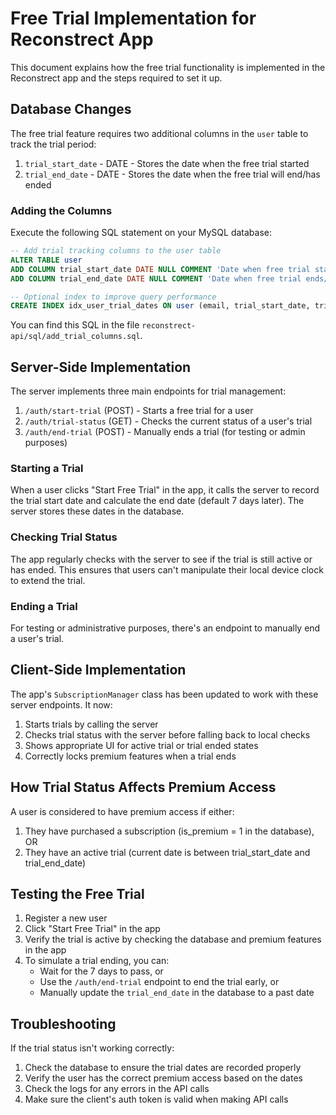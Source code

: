 # Free Trial Implementation for Reconstrect App

This document explains how the free trial functionality is implemented in the Reconstrect app and the steps required to set it up.

## Database Changes

The free trial feature requires two additional columns in the `user` table to track the trial period:

1. `trial_start_date` - DATE - Stores the date when the free trial started
2. `trial_end_date` - DATE - Stores the date when the free trial will end/has ended

### Adding the Columns

Execute the following SQL statement on your MySQL database:

```sql
-- Add trial tracking columns to the user table
ALTER TABLE user
ADD COLUMN trial_start_date DATE NULL COMMENT 'Date when free trial started',
ADD COLUMN trial_end_date DATE NULL COMMENT 'Date when free trial ends/ended';

-- Optional index to improve query performance
CREATE INDEX idx_user_trial_dates ON user (email, trial_start_date, trial_end_date);
```

You can find this SQL in the file `reconstrect-api/sql/add_trial_columns.sql`.

## Server-Side Implementation

The server implements three main endpoints for trial management:

1. `/auth/start-trial` (POST) - Starts a free trial for a user
2. `/auth/trial-status` (GET) - Checks the current status of a user's trial
3. `/auth/end-trial` (POST) - Manually ends a trial (for testing or admin purposes)

### Starting a Trial

When a user clicks "Start Free Trial" in the app, it calls the server to record the trial start date and calculate the end date (default 7 days later). The server stores these dates in the database.

### Checking Trial Status

The app regularly checks with the server to see if the trial is still active or has ended. This ensures that users can't manipulate their local device clock to extend the trial.

### Ending a Trial

For testing or administrative purposes, there's an endpoint to manually end a user's trial.

## Client-Side Implementation

The app's `SubscriptionManager` class has been updated to work with these server endpoints. It now:

1. Starts trials by calling the server
2. Checks trial status with the server before falling back to local checks
3. Shows appropriate UI for active trial or trial ended states
4. Correctly locks premium features when a trial ends

## How Trial Status Affects Premium Access

A user is considered to have premium access if either:
1. They have purchased a subscription (is_premium = 1 in the database), OR
2. They have an active trial (current date is between trial_start_date and trial_end_date)

## Testing the Free Trial

1. Register a new user
2. Click "Start Free Trial" in the app
3. Verify the trial is active by checking the database and premium features in the app
4. To simulate a trial ending, you can:
   - Wait for the 7 days to pass, or
   - Use the `/auth/end-trial` endpoint to end the trial early, or
   - Manually update the `trial_end_date` in the database to a past date

## Troubleshooting

If the trial status isn't working correctly:

1. Check the database to ensure the trial dates are recorded properly
2. Verify the user has the correct premium access based on the dates
3. Check the logs for any errors in the API calls
4. Make sure the client's auth token is valid when making API calls 